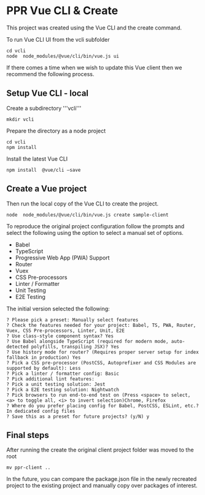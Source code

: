 # PPR Vue CLI & Create

This project was created using the Vue CLI and the create command.  

To run Vue CLI UI from the vcli subfolder 
```shell script
cd vcli
node  node_modules/@vue/cli/bin/vue.js ui
```

If there comes a time when we wish to update this Vue client then we recommend the following process.

## Setup Vue CLI - local
Create a subdirectory '''vcli'''
```shell script
mkdir vcli
```
Prepare the directory as a node project
```shell script
cd vcli
npm install
```
Install the latest Vue CLI
```shell script
npm install  @vue/cli —save
```

## Create a Vue project
Then run the local copy of the Vue CLI to create the project.
```shell script
node  node_modules/@vue/cli/bin/vue.js create sample-client
```

To reproduce the original project configuration follow the prompts and select the following using the 
option to select a manual set of options.
   - Babel
   - TypeScript
   - Progressive Web App (PWA) Support
   - Router
   - Vuex
   - CSS Pre-processors
   - Linter / Formatter
   - Unit Testing
   - E2E Testing

The initial version selected the following:
``` 
? Please pick a preset: Manually select features
? Check the features needed for your project: Babel, TS, PWA, Router, Vuex, CSS Pre-processors, Linter, Unit, E2E
? Use class-style component syntax? Yes
? Use Babel alongside TypeScript (required for modern mode, auto-detected polyfills, transpiling JSX)? Yes
? Use history mode for router? (Requires proper server setup for index fallback in production) Yes
? Pick a CSS pre-processor (PostCSS, Autoprefixer and CSS Modules are supported by default): Less
? Pick a linter / formatter config: Basic
? Pick additional lint features: 
? Pick a unit testing solution: Jest
? Pick a E2E testing solution: Nightwatch
? Pick browsers to run end-to-end test on (Press <space> to select, <a> to toggle all, <i> to invert selection)Chrome, Firefox
? Where do you prefer placing config for Babel, PostCSS, ESLint, etc.? In dedicated config files
? Save this as a preset for future projects? (y/N) y
```

## Final steps
After running the create the original client project folder was moved to the root
```shell script
mv ppr-client ..
``` 

In the future, you can compare the package.json file in the newly recreated project to the existing project and manually copy
over packages of interest.

